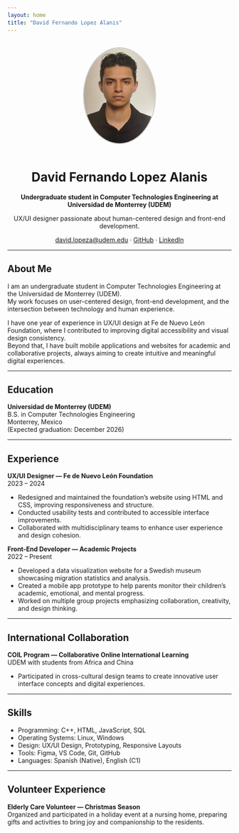```yaml
---
layout: home
title: "David Fernando Lopez Alanis"
---
```


<div style="text-align: center; margin-top: 30px;">
  <img src="images/profile.jpg" alt="David Fernando Lopez" style="width:160px; border-radius:50%; border: 2px solid #ccc; margin-bottom: 15px;">
  <h1>David Fernando Lopez Alanis</h1>
  <p><strong>Undergraduate student in Computer Technologies Engineering at Universidad de Monterrey (UDEM)</strong></p>
  <p>UX/UI designer passionate about human-centered design and front-end development.</p>
  <p>
    <a href="mailto:david.lopeza@udem.edu">david.lopeza@udem.edu</a> · 
    <a href="https://github.com/davidlopeza">GitHub</a> · 
    <a href="https://www.linkedin.com/in/davidlopeza">LinkedIn</a>
  </p>
</div>

---

## About Me

I am an undergraduate student in Computer Technologies Engineering at the Universidad de Monterrey (UDEM).  
My work focuses on user-centered design, front-end development, and the intersection between technology and human experience.  

I have one year of experience in UX/UI design at Fe de Nuevo León Foundation, where I contributed to improving digital accessibility and visual design consistency.  
Beyond that, I have built mobile applications and websites for academic and collaborative projects, always aiming to create intuitive and meaningful digital experiences.

---

## Education

**Universidad de Monterrey (UDEM)**  
B.S. in Computer Technologies Engineering  
Monterrey, Mexico  
(Expected graduation: December 2026)  

---

## Experience

**UX/UI Designer — Fe de Nuevo León Foundation**  
2023 – 2024  
- Redesigned and maintained the foundation’s website using HTML and CSS, improving responsiveness and structure.  
- Conducted usability tests and contributed to accessible interface improvements.  
- Collaborated with multidisciplinary teams to enhance user experience and design cohesion.  

**Front-End Developer — Academic Projects**  
2022 – Present  
- Developed a data visualization website for a Swedish museum showcasing migration statistics and analysis.  
- Created a mobile app prototype to help parents monitor their children’s academic, emotional, and mental progress.  
- Worked on multiple group projects emphasizing collaboration, creativity, and design thinking.

---

## International Collaboration

**COIL Program — Collaborative Online International Learning**  
UDEM with students from Africa and China  
- Participated in cross-cultural design teams to create innovative user interface concepts and digital experiences.  

---

## Skills

- Programming: C++, HTML, JavaScript, SQL  
- Operating Systems: Linux, Windows  
- Design: UX/UI Design, Prototyping, Responsive Layouts  
- Tools: Figma, VS Code, Git, GitHub  
- Languages: Spanish (Native), English (C1)

---

## Volunteer Experience

**Elderly Care Volunteer — Christmas Season**  
Organized and participated in a holiday event at a nursing home, preparing gifts and activities to bring joy and companionship to the residents.
